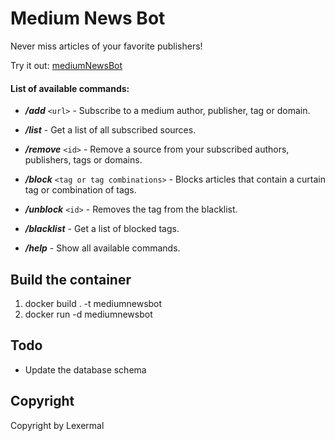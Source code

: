 # Medium News Bot

Never miss articles of your favorite publishers!

Try it out: [mediumNewsBot](t.me/MediumListenerBot)


#### List of available commands:

- ***/add*** `<url>` - Subscribe to a medium author, publisher, tag or domain.

- ***/list*** - Get a list of all subscribed sources.

- ***/remove*** `<id>` - Remove a source from your subscribed authors, publishers, tags or domains.

- ***/block*** `<tag or tag combinations>` - Blocks articles that contain a curtain tag or combination of tags.

- ***/unblock*** `<id>` - Removes the tag from the blacklist.

- ***/blacklist*** - Get a list of blocked tags.

- ***/help*** - Show all available commands.


## Build the container
1. docker build . -t mediumnewsbot
2. docker run -d mediumnewsbot

## Todo
* Update the database schema

## Copyright

Copyright by Lexermal